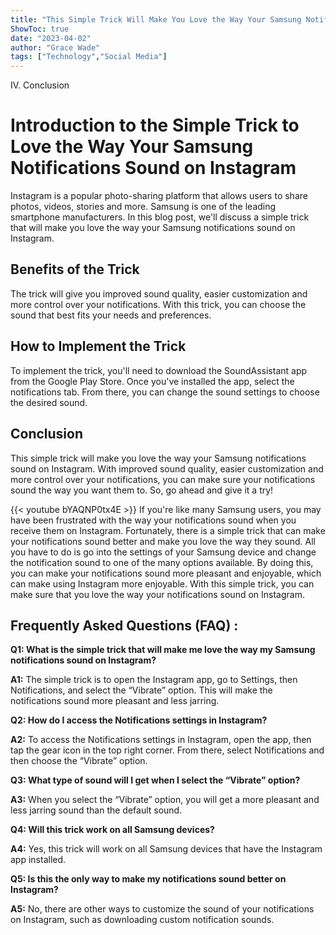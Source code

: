 ```yaml
---
title: "This Simple Trick Will Make You Love the Way Your Samsung Notifications Sound on Instagram!"
ShowToc: true 
date: "2023-04-02"
author: "Grace Wade" 
tags: ["Technology","Social Media"]
---
```

IV. Conclusion 

# Introduction to the Simple Trick to Love the Way Your Samsung Notifications Sound on Instagram

Instagram is a popular photo-sharing platform that allows users to share photos, videos, stories and more. Samsung is one of the leading smartphone manufacturers. In this blog post, we'll discuss a simple trick that will make you love the way your Samsung notifications sound on Instagram. 

## Benefits of the Trick

The trick will give you improved sound quality, easier customization and more control over your notifications. With this trick, you can choose the sound that best fits your needs and preferences. 

## How to Implement the Trick

To implement the trick, you'll need to download the SoundAssistant app from the Google Play Store. Once you've installed the app, select the notifications tab. From there, you can change the sound settings to choose the desired sound. 

## Conclusion

This simple trick will make you love the way your Samsung notifications sound on Instagram. With improved sound quality, easier customization and more control over your notifications, you can make sure your notifications sound the way you want them to. So, go ahead and give it a try!

{{< youtube bYAQNP0tx4E >}} 
If you're like many Samsung users, you may have been frustrated with the way your notifications sound when you receive them on Instagram. Fortunately, there is a simple trick that can make your notifications sound better and make you love the way they sound. All you have to do is go into the settings of your Samsung device and change the notification sound to one of the many options available. By doing this, you can make your notifications sound more pleasant and enjoyable, which can make using Instagram more enjoyable. With this simple trick, you can make sure that you love the way your notifications sound on Instagram.

## Frequently Asked Questions (FAQ) :
**Q1: What is the simple trick that will make me love the way my Samsung notifications sound on Instagram?**

**A1:** The simple trick is to open the Instagram app, go to Settings, then Notifications, and select the “Vibrate” option. This will make the notifications sound more pleasant and less jarring.

**Q2: How do I access the Notifications settings in Instagram?**

**A2:** To access the Notifications settings in Instagram, open the app, then tap the gear icon in the top right corner. From there, select Notifications and then choose the “Vibrate” option.

**Q3: What type of sound will I get when I select the “Vibrate” option?**

**A3:** When you select the “Vibrate” option, you will get a more pleasant and less jarring sound than the default sound.

**Q4: Will this trick work on all Samsung devices?**

**A4:** Yes, this trick will work on all Samsung devices that have the Instagram app installed.

**Q5: Is this the only way to make my notifications sound better on Instagram?**

**A5:** No, there are other ways to customize the sound of your notifications on Instagram, such as downloading custom notification sounds.




